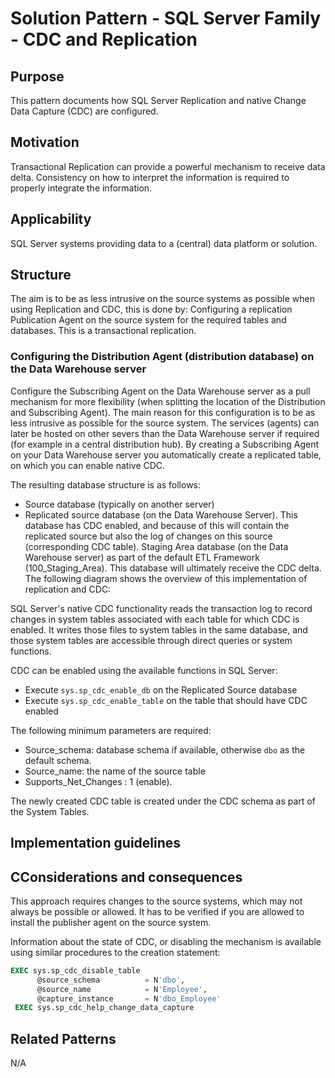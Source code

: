 # Solution Pattern - SQL Server Family - CDC and Replication

## Purpose

This pattern documents how SQL Server Replication and native Change Data Capture (CDC) are configured.

## Motivation

Transactional Replication can provide a powerful mechanism to receive data delta. Consistency on how to interpret the information is required to properly integrate the information.

## Applicability

SQL Server systems providing data to a (central) data platform or solution.

## Structure

The aim is to be as less intrusive on the source systems as possible when using Replication and CDC, this is done by:
Configuring a replication Publication Agent on the source system for the required tables and databases. This is a transactional replication.

### Configuring the Distribution Agent (distribution database) on the Data Warehouse server

Configure the Subscribing Agent on the Data Warehouse server as a pull mechanism for more flexibility (when splitting the location of the Distribution and Subscribing Agent).
The main reason for this configuration is to be as less intrusive as possible for the source system. The services (agents) can later be hosted on other severs than the Data Warehouse server if required (for example in a central distribution hub).
By creating a Subscribing Agent on your Data Warehouse server you automatically create a replicated table, on which you can enable native CDC.

The resulting database structure is as follows:

* Source database (typically on another server)
* Replicated source database (on the Data Warehouse Server). This database has CDC enabled, and because of this will contain the replicated source but also the log of changes on this source (corresponding CDC table).
  Staging Area database (on the Data Warehouse server) as part of the default ETL Framework (100_Staging_Area). This database will ultimately receive the CDC delta.
  The following diagram shows the overview of this implementation of replication and CDC:

SQL Server's native CDC functionality reads the transaction log to record changes in system tables associated with each table for which CDC is enabled. It writes those files to system tables in the same database, and those system tables are accessible through direct queries or system functions.

CDC can be enabled using the available functions in SQL Server:

* Execute `sys.sp_cdc_enable_db` on the Replicated Source database
* Execute `sys.sp_cdc_enable_table` on the table that should have CDC enabled

The following minimum parameters are required:

* Source_schema: database schema if available, otherwise `dbo` as the default schema.
* Source_name: the name of the source table
* Supports_Net_Changes : 1 (enable).

The newly created CDC table is created under the CDC schema as part of the System Tables.

## Implementation guidelines

## CConsiderations and consequences

This approach requires changes to the source systems, which may not always be possible or allowed. It has to be verified if you are allowed to install the publisher agent on the source system.

Information about the state of CDC, or disabling the mechanism is available using similar procedures to the creation statement:

```sql
EXEC sys.sp_cdc_disable_table
      @source_schema          = N'dbo',
      @source_name            = N'Employee',
      @capture_instance       = N'dbo_Employee'
 EXEC sys.sp_cdc_help_change_data_capture
```

## Related Patterns

N/A